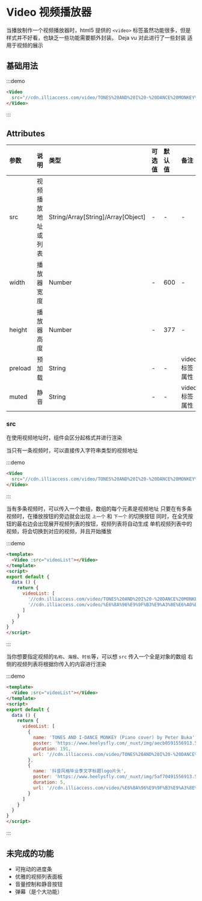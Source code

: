 # Video 视频播放器
当播放制作一个视频播放器时，html5 提供的 `<video>` 标签虽然功能很多，但是样式并不好看，也缺乏一些功能需要额外封装。
Deja vu 对此进行了一些封装
适用于视频的展示

## 基础用法

:::demo
```html
<Video
  src="//cdn.illiaccess.com/video/TONES%20AND%20I%20-%20DANCE%20MONKEY%20(Piano%20cover)%20by%20Peter%20Buka.mp4">
</Video>
```
:::

## Attributes
| 参数 | 说明 | 类型 | 可选值 | 默认值 | 备注 |
| :----- | :----- | :----- | :----- | :----- | :----- |
| src | 视频播放地址或列表 | String/Array[String]/Array[Object] | - | - | - |
| width | 播放器宽度 | Number | - | 600 | - |
| height | 播放器高度 | Number | - | 377 | - |
| preload | 预加载 | String | - | - | video 标签属性 |
| muted | 静音 | String | - | - | video 标签属性 |

### src
在使用视频地址时，组件会区分起格式并进行渲染

当只有一条视频时，可以直接传入字符串类型的视频地址

:::demo
```html
<Video
  src="//cdn.illiaccess.com/video/TONES%20AND%20I%20-%20DANCE%20MONKEY%20(Piano%20cover)%20by%20Peter%20Buka.mp4">
</Video>
```
:::

当有多条视频时，可以传入一个数组，数组的每个元素是视频地址
只要在有多条视频时，在播放按钮的旁边就会出现 `上一个` 和 `下一个` 的切换按钮
同时，在全凭按钮的最右边会出现展开视频列表的按钮，视频列表将自动生成
单机视频列表中的视频，将会切换到对应的视频，并且开始播放

:::demo
```html
<template>
  <Video :src="videoList"></Video>
</template>
<script>
export default {
  data () {
    return {
      videoList: [
        '//cdn.illiaccess.com/video/TONES%20AND%20I%20-%20DANCE%20MONKEY%20(Piano%20cover)%20by%20Peter%20Buka.mp4',
        '//cdn.illiaccess.com/video/%E6%8A%96%E9%9F%B3%E9%A3%8E%E6%A0%BC%E6%AF%95%E4%B8%9A%E5%AD%A3%E6%96%87%E5%AD%97%E6%A0%87%E9%A2%98logo%E7%89%87%E5%A4%B4.mp4'
      ]
    }
  }
}
</script>
```
:::

当你想要指定视频的`名称`、`海报`、`时长`等，可以想 `src` 传入一个全是对象的数组
右侧的视频列表将根据你传入的内容进行渲染

:::demo
```html
<template>
  <Video :src="videoList"></Video>
</template>
<script>
export default {
  data () {
    return {
      videoList: [
        {
          name: 'TONES AND I-DANCE MONKEY (Piano cover) by Peter Buka',
          poster: 'https://www.heelysfly.com/_nuxt/img/aecb0591556913.5e349151df357.a72b413.jpg',
          duration: 191,
          url: '//cdn.illiaccess.com/video/TONES%20AND%20I%20-%20DANCE%20MONKEY%20(Piano%20cover)%20by%20Peter%20Buka.mp4'
        },
        {
          name: '抖音风格毕业季文字标题logo片头',
          poster: 'https://www.heelysfly.com/_nuxt/img/5af70491556913.5e349151d7573.60ee5f6.jpg',
          duration: 5,
          url: '//cdn.illiaccess.com/video/%E6%8A%96%E9%9F%B3%E9%A3%8E%E6%A0%BC%E6%AF%95%E4%B8%9A%E5%AD%A3%E6%96%87%E5%AD%97%E6%A0%87%E9%A2%98logo%E7%89%87%E5%A4%B4.mp4'
        }
      ]
    }
  }
}
</script>
```
:::

## 未完成的功能
- 可拖动的进度条
- 优雅的视频列表面板
- 音量控制和静音按钮
- 弹幕（是个大功能）